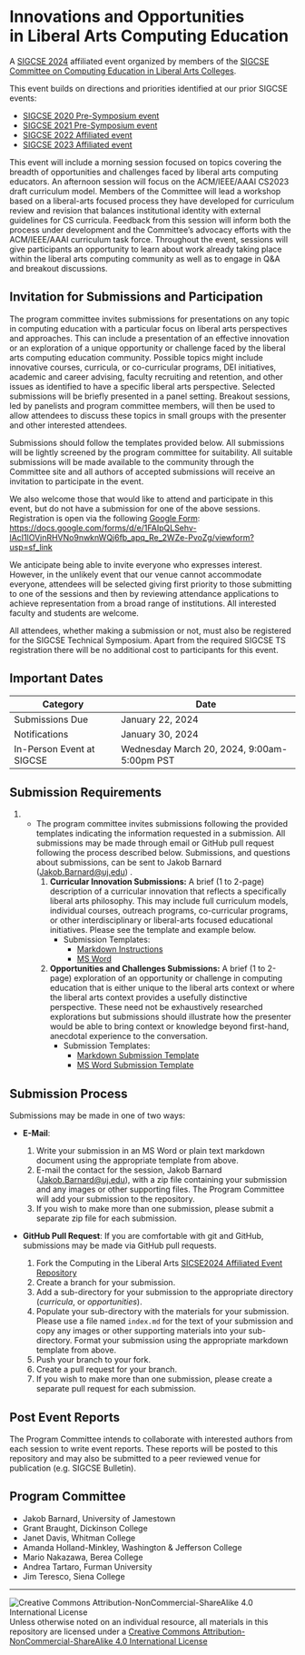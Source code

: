 # Innovations and Opportunities<br>in Liberal Arts Computing Education

A [SIGCSE 2024](https://sigcse2024.sigcse.org) affiliated event organized by members of the [SIGCSE Committee on Computing Education in Liberal Arts Colleges](https://computing-in-the-liberal-arts.github.io/computing-in-the-liberal-arts/).

This event builds on directions and priorities identified at our prior SIGCSE events:
- [SIGCSE 2020 Pre-Symposium event](https://computing-in-the-liberal-arts.github.io/SIGCSE2020-PreSymposium-Event/)
- [SIGCSE 2021 Pre-Symposium event](https://computing-in-the-liberal-arts.github.io/SIGCSE2021-PreSymposium-Event/)
- [SIGCSE 2022 Affiliated event](https://computing-in-the-liberal-arts.github.io/SIGCSE2022-Affiliated-Event/)
- [SIGCSE 2023 Affiliated event](https://computing-in-the-liberal-arts.github.io/SIGCSE2023-Affiliated-Event/)

This event will include a morning session focused on topics covering the breadth of opportunities and challenges faced by liberal arts computing educators. An afternoon session will focus on the ACM/IEEE/AAAI CS2023 draft curriculum model. Members of the Committee will lead a workshop based on a liberal-arts focused process they have developed for curriculum review and revision that balances institutional identity with external guidelines for CS curricula. Feedback from this session will inform both the process under development and the Committee’s advocacy efforts with the ACM/IEEE/AAAI curriculum task force. Throughout the event, sessions will give participants an opportunity to learn about work already taking place within the liberal arts computing community as well as to engage in Q&A and breakout discussions.

## Invitation for Submissions and Participation

The program committee invites submissions for presentations on any topic in computing education with a particular focus on liberal arts perspectives and approaches. This can include a presentation of an effective innovation or an exploration of a unique opportunity or challenge faced by the liberal arts computing education community. Possible topics might include innovative courses, curricula, or co-curricular programs, DEI initiatives, academic and career advising, faculty recruiting and retention, and other issues as identified to have a specific liberal arts perspective. Selected submissions will be briefly presented in a panel setting. Breakout sessions, led by panelists and program committee members, will then be used to allow attendees to discuss these topics in small groups with the presenter and other interested attendees.

Submissions should follow the templates provided below. All submissions will be lightly screened by the program committee for suitability. All suitable submissions will be made available to the community through the Committee site and all authors of accepted submissions will receive an invitation to participate in the event.

We also welcome those that would like to attend and participate in this event, but do not have a submission for one of the above sessions. Registration is open via the following [Google Form](https://docs.google.com/forms/d/e/1FAIpQLSehv-lAcI1lOVjnRHVNo9nwknWQj6fb_apq_Re_2WZe-PvoZg/viewform?usp=sf_link): https://docs.google.com/forms/d/e/1FAIpQLSehv-lAcI1lOVjnRHVNo9nwknWQj6fb_apq_Re_2WZe-PvoZg/viewform?usp=sf_link

We anticipate being able to invite everyone who expresses interest. However, in the unlikely event that our venue cannot accommodate everyone, attendees will be selected giving first priority to those submitting to one of the sessions and then by reviewing attendance applications to achieve representation from a broad range of institutions. All interested faculty and students are welcome.

All attendees, whether making a submission or not, must also be registered for the SIGCSE Technical Symposium. Apart from the required SIGCSE TS registration there will be no additional cost to participants for this event.


## Important Dates

| Category                           | Date|
|------------------------------------|-----------------------|
| Submissions Due                    | January 22, 2024 |
| Notifications                      | January 30, 2024 |
| In-Person Event at SIGCSE          | Wednesday March 20, 2024, 9:00am-5:00pm PST |

## Submission Requirements


1. * The program committee invites submissions following the provided templates indicating the information requested in a submission. All submissions may be made through email or GitHub pull request following the process described below. Submissions, and questions about submissions, can be sent to Jakob Barnard ([Jakob.Barnard@uj.edu](mailto:Jakob.Barnard@uj.edu)) .
     1. **Curricular Innovation Submissions:** A brief (1 to 2-page) description of a curricular innovation that reflects a specifically liberal arts philosophy. This may include full curriculum models, individual courses, outreach programs, co-curricular programs, or other interdisciplinary or liberal-arts focused educational initiatives. Please see the template and example below. 
        - Submission Templates: 
          - [Markdown Instructions](https://computing-in-the-liberal-arts.github.io/SIGCSE2024-Affiliated-Event/CurricularInnovationTemplate.html)
          - [MS Word](https://computing-in-the-liberal-arts.github.io/SIGCSE2024-Affiliated-Event/CurricularInnovationTemplate.docx)
     2. **Opportunities and Challenges Submissions:** A brief (1 to 2-page) exploration of an opportunity or challenge in computing education that is either unique to the liberal arts context or where the liberal arts context provides a usefully distinctive perspective. These need not be exhaustively researched explorations but submissions should illustrate how the presenter would be able to bring context or knowledge beyond first-hand, anecdotal experience to the conversation. 
        - Submission Templates:
          - [Markdown Submission Template](https://computing-in-the-liberal-arts.github.io/SIGCSE2024-Affiliated-Event/OpportunitiesChallengesTemplate.html)
          - [MS Word Submission Template](https://computing-in-the-liberal-arts.github.io/SIGCSE2024-Affiliated-Event/OpportunitesChallengesTemplate.docx)

## Submission Process

Submissions may be made in one of two ways:

- __E-Mail__:
    1. Write your submission in an MS Word or plain text markdown document using the appropriate template from above.
    1. E-mail the contact for the session, Jakob Barnard (<Jakob.Barnard@uj.edu>), with a zip file containing your submission and any images or other supporting files. The Program Committee will add your submission to the repository.
    1. If you wish to make more than one submission, please submit a separate zip file for each submission.


- __GitHub Pull Request__: If you are comfortable with git and GitHub, submissions may be made via GitHub pull requests.
    1. Fork the Computing in the Liberal Arts [SICSE2024 Affiliated Event Repository](https://github.com/computing-in-the-liberal-arts/SIGCSE2024-Affiliated-Event)
    1. Create a branch for your submission.
    1. Add a sub-directory for your submission to the appropriate directory (_curricula_, or _opportunities_).
    1. Populate your sub-directory with the materials for your submission.  Please use a file named `index.md` for the text of your submission and copy any images or other supporting materials into your sub-directory. Format your submission using the appropriate markdown template from above.
    1. Push your branch to your fork.
    1. Create a pull request for your branch.
    1. If you wish to make more than one submission, please create a separate pull request for each submission.

## Post Event Reports

The Program Committee intends to collaborate with interested authors from each session to write event reports. These reports will be posted to this repository and may also be submitted to a peer reviewed venue for publication (e.g. SIGCSE Bulletin).



## Program Committee

- Jakob Barnard, University of Jamestown
- Grant Braught, Dickinson College
- Janet Davis, Whitman College
- Amanda Holland-Minkley, Washington & Jefferson College
- Mario Nakazawa, Berea College
- Andrea Tartaro, Furman University
- Jim Teresco, Siena College


___
![Creative Commons Attribution-NonCommercial-ShareAlike 4.0 International License](https://i.creativecommons.org/l/by-nc-sa/4.0/88x31.png "Creative Commons Attribution-NonCommercial-ShareAlike 4.0 International License") Unless otherwise noted on an individual resource, all materials in this repository are licensed under a [Creative Commons Attribution-NonCommercial-ShareAlike 4.0 International License](http://creativecommons.org/licenses/by-nc-sa/4.0/)
